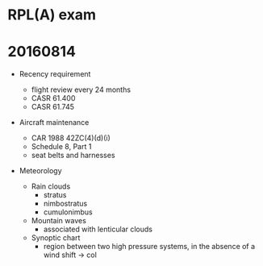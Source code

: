 # RPL(A) exam

# 20160814

* Recency requirement
  * flight review every 24 months
  * CASR 61.400
  * CASR 61.745

* Aircraft maintenance
  * CAR 1988 42ZC(4)(d)(i)
  * Schedule 8, Part 1
  * seat belts and harnesses

* Meteorology
  * Rain clouds
    * stratus
    * nimbostratus
    * cumulonimbus
  * Mountain waves
    * associated with lenticular clouds
  * Synoptic chart
    * region between two high pressure systems, in the absence of a wind shift -> col
